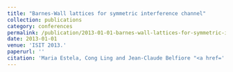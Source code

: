 ```yaml
---
title: "Barnes-Wall lattices for symmetric interference channel"
collection: publications
category: conferences
permalink: /publication/2013-01-01-barnes-wall-lattices-for-symmetric-interference-channel
date: 2013-01-01
venue: 'ISIT 2013.'
paperurl: ''
citation: 'Maria Estela, Cong Ling and Jean-Claude Belfiore "<a href=''>Barnes-Wall lattices for symmetric interference channel</a>", ISIT 2013.'
---
```

